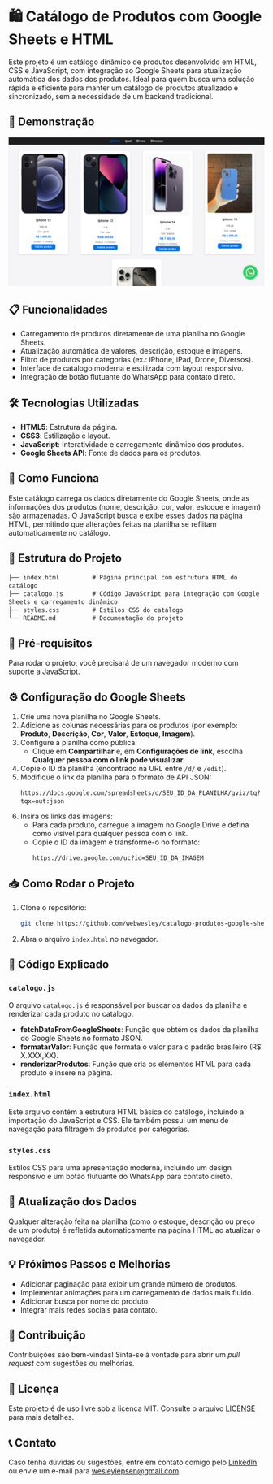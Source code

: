 # 🛍️ Catálogo de Produtos com Google Sheets e HTML

Este projeto é um catálogo dinâmico de produtos desenvolvido em HTML, CSS e JavaScript, com integração ao Google Sheets para atualização automática dos dados dos produtos. Ideal para quem busca uma solução rápida e eficiente para manter um catálogo de produtos atualizado e sincronizado, sem a necessidade de um backend tradicional.

## 🎨 Demonstração

![Demo Image](https://github.com/webwesley/catalogo-produtos-google-sheets/raw/main/images/print.png)

## 📋 Funcionalidades

- Carregamento de produtos diretamente de uma planilha no Google Sheets.
- Atualização automática de valores, descrição, estoque e imagens.
- Filtro de produtos por categorias (ex.: iPhone, iPad, Drone, Diversos).
- Interface de catálogo moderna e estilizada com layout responsivo.
- Integração de botão flutuante do WhatsApp para contato direto.

## 🛠️ Tecnologias Utilizadas

- **HTML5**: Estrutura da página.
- **CSS3**: Estilização e layout.
- **JavaScript**: Interatividade e carregamento dinâmico dos produtos.
- **Google Sheets API**: Fonte de dados para os produtos.

## 🚀 Como Funciona

Este catálogo carrega os dados diretamente do Google Sheets, onde as informações dos produtos (nome, descrição, cor, valor, estoque e imagem) são armazenadas. O JavaScript busca e exibe esses dados na página HTML, permitindo que alterações feitas na planilha se reflitam automaticamente no catálogo.

## 📄 Estrutura do Projeto

```plaintext
├── index.html         # Página principal com estrutura HTML do catálogo
├── catalogo.js        # Código JavaScript para integração com Google Sheets e carregamento dinâmico
├── styles.css         # Estilos CSS do catálogo
└── README.md          # Documentação do projeto
```

## 🧰 Pré-requisitos

Para rodar o projeto, você precisará de um navegador moderno com suporte a JavaScript.

## ⚙️ Configuração do Google Sheets

1. Crie uma nova planilha no Google Sheets.
2. Adicione as colunas necessárias para os produtos (por exemplo: **Produto**, **Descrição**, **Cor**, **Valor**, **Estoque**, **Imagem**).
3. Configure a planilha como pública:
   - Clique em **Compartilhar** e, em **Configurações de link**, escolha **Qualquer pessoa com o link pode visualizar**.
4. Copie o ID da planilha (encontrado na URL entre `/d/` e `/edit`).
5. Modifique o link da planilha para o formato de API JSON:
   ```
   https://docs.google.com/spreadsheets/d/SEU_ID_DA_PLANILHA/gviz/tq?tqx=out:json
   ```
6. Insira os links das imagens:
   - Para cada produto, carregue a imagem no Google Drive e defina como visível para qualquer pessoa com o link.
   - Copie o ID da imagem e transforme-o no formato:
     ```
     https://drive.google.com/uc?id=SEU_ID_DA_IMAGEM
     ```

## 📥 Como Rodar o Projeto

1. Clone o repositório:
   ```bash
   git clone https://github.com/webwesley/catalogo-produtos-google-sheets.git
   ```
2. Abra o arquivo `index.html` no navegador.

## 📑 Código Explicado

### `catalogo.js`
O arquivo `catalogo.js` é responsável por buscar os dados da planilha e renderizar cada produto no catálogo.

- **fetchDataFromGoogleSheets**: Função que obtém os dados da planilha do Google Sheets no formato JSON.
- **formatarValor**: Função que formata o valor para o padrão brasileiro (R$ X.XXX,XX).
- **renderizarProdutos**: Função que cria os elementos HTML para cada produto e insere na página.

### `index.html`
Este arquivo contém a estrutura HTML básica do catálogo, incluindo a importação do JavaScript e CSS. Ele também possui um menu de navegação para filtragem de produtos por categorias.

### `styles.css`
Estilos CSS para uma apresentação moderna, incluindo um design responsivo e um botão flutuante do WhatsApp para contato direto.

## 🔄 Atualização dos Dados

Qualquer alteração feita na planilha (como o estoque, descrição ou preço de um produto) é refletida automaticamente na página HTML ao atualizar o navegador.

## 💡 Próximos Passos e Melhorias

- Adicionar paginação para exibir um grande número de produtos.
- Implementar animações para um carregamento de dados mais fluido.
- Adicionar busca por nome do produto.
- Integrar mais redes sociais para contato.

## 🤝 Contribuição

Contribuições são bem-vindas! Sinta-se à vontade para abrir um *pull request* com sugestões ou melhorias.

## 📄 Licença

Este projeto é de uso livre sob a licença MIT. Consulte o arquivo [LICENSE](LICENSE) para mais detalhes.

## 📞 Contato

Caso tenha dúvidas ou sugestões, entre em contato comigo pelo [LinkedIn](https://www.linkedin.com/in/wesleyiepsen/) ou envie um e-mail para wesleyiepsen@gmail.com.
